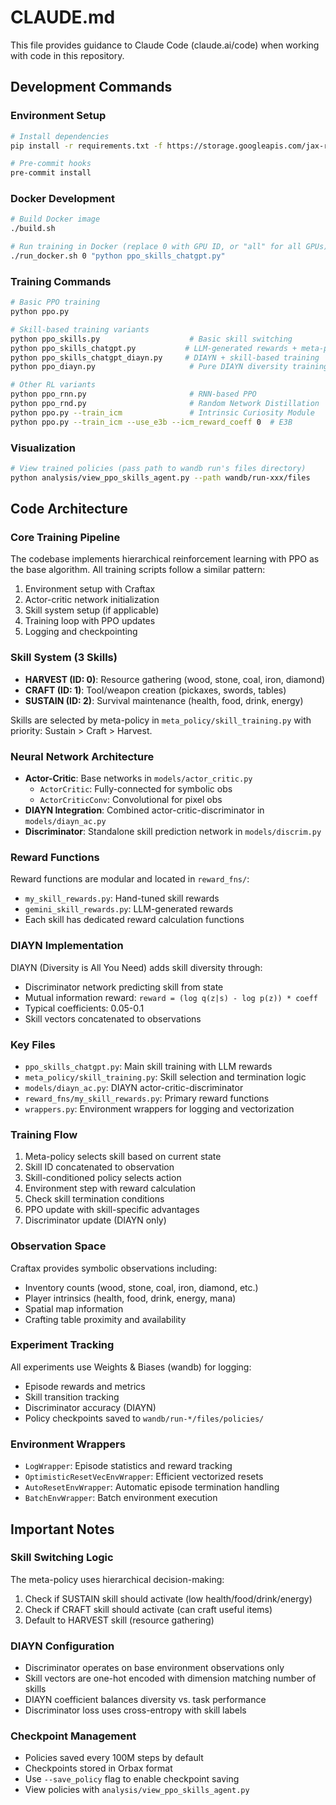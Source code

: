 # CLAUDE.md

This file provides guidance to Claude Code (claude.ai/code) when working with code in this repository.

## Development Commands

### Environment Setup
```bash
# Install dependencies
pip install -r requirements.txt -f https://storage.googleapis.com/jax-releases/jax_cuda_releases.html

# Pre-commit hooks
pre-commit install
```

### Docker Development
```bash
# Build Docker image
./build.sh

# Run training in Docker (replace 0 with GPU ID, or "all" for all GPUs)
./run_docker.sh 0 "python ppo_skills_chatgpt.py"
```

### Training Commands
```bash
# Basic PPO training
python ppo.py

# Skill-based training variants
python ppo_skills.py                    # Basic skill switching
python ppo_skills_chatgpt.py           # LLM-generated rewards + meta-policy
python ppo_skills_chatgpt_diayn.py     # DIAYN + skill-based training
python ppo_diayn.py                     # Pure DIAYN diversity training

# Other RL variants
python ppo_rnn.py                       # RNN-based PPO
python ppo_rnd.py                       # Random Network Distillation
python ppo.py --train_icm               # Intrinsic Curiosity Module
python ppo.py --train_icm --use_e3b --icm_reward_coeff 0  # E3B
```

### Visualization
```bash
# View trained policies (pass path to wandb run's files directory)
python analysis/view_ppo_skills_agent.py --path wandb/run-xxx/files
```

## Code Architecture

### Core Training Pipeline
The codebase implements hierarchical reinforcement learning with PPO as the base algorithm. All training scripts follow a similar pattern:
1. Environment setup with Craftax
2. Actor-critic network initialization
3. Skill system setup (if applicable)
4. Training loop with PPO updates
5. Logging and checkpointing

### Skill System (3 Skills)
- **HARVEST (ID: 0)**: Resource gathering (wood, stone, coal, iron, diamond)
- **CRAFT (ID: 1)**: Tool/weapon creation (pickaxes, swords, tables)
- **SUSTAIN (ID: 2)**: Survival maintenance (health, food, drink, energy)

Skills are selected by meta-policy in `meta_policy/skill_training.py` with priority: Sustain > Craft > Harvest.

### Neural Network Architecture
- **Actor-Critic**: Base networks in `models/actor_critic.py`
  - `ActorCritic`: Fully-connected for symbolic obs
  - `ActorCriticConv`: Convolutional for pixel obs
- **DIAYN Integration**: Combined actor-critic-discriminator in `models/diayn_ac.py`
- **Discriminator**: Standalone skill prediction network in `models/discrim.py`

### Reward Functions
Reward functions are modular and located in `reward_fns/`:
- `my_skill_rewards.py`: Hand-tuned skill rewards
- `gemini_skill_rewards.py`: LLM-generated rewards
- Each skill has dedicated reward calculation functions

### DIAYN Implementation
DIAYN (Diversity is All You Need) adds skill diversity through:
- Discriminator network predicting skill from state
- Mutual information reward: `reward = (log q(z|s) - log p(z)) * coeff`
- Typical coefficients: 0.05-0.1
- Skill vectors concatenated to observations

### Key Files
- `ppo_skills_chatgpt.py`: Main skill training with LLM rewards
- `meta_policy/skill_training.py`: Skill selection and termination logic
- `models/diayn_ac.py`: DIAYN actor-critic-discriminator
- `reward_fns/my_skill_rewards.py`: Primary reward functions
- `wrappers.py`: Environment wrappers for logging and vectorization

### Training Flow
1. Meta-policy selects skill based on current state
2. Skill ID concatenated to observation
3. Skill-conditioned policy selects action
4. Environment step with reward calculation
5. Check skill termination conditions
6. PPO update with skill-specific advantages
7. Discriminator update (DIAYN only)

### Observation Space
Craftax provides symbolic observations including:
- Inventory counts (wood, stone, coal, iron, diamond, etc.)
- Player intrinsics (health, food, drink, energy, mana)
- Spatial map information
- Crafting table proximity and availability

### Experiment Tracking
All experiments use Weights & Biases (wandb) for logging:
- Episode rewards and metrics
- Skill transition tracking
- Discriminator accuracy (DIAYN)
- Policy checkpoints saved to `wandb/run-*/files/policies/`

### Environment Wrappers
- `LogWrapper`: Episode statistics and reward tracking
- `OptimisticResetVecEnvWrapper`: Efficient vectorized resets
- `AutoResetEnvWrapper`: Automatic episode termination handling
- `BatchEnvWrapper`: Batch environment execution

## Important Notes

### Skill Switching Logic
The meta-policy uses hierarchical decision-making:
1. Check if SUSTAIN skill should activate (low health/food/drink/energy)
2. Check if CRAFT skill should activate (can craft useful items)
3. Default to HARVEST skill (resource gathering)

### DIAYN Configuration
- Discriminator operates on base environment observations only
- Skill vectors are one-hot encoded with dimension matching number of skills
- DIAYN coefficient balances diversity vs. task performance
- Discriminator loss uses cross-entropy with skill labels

### Checkpoint Management
- Policies saved every 100M steps by default
- Checkpoints stored in Orbax format
- Use `--save_policy` flag to enable checkpoint saving
- View policies with `analysis/view_ppo_skills_agent.py`